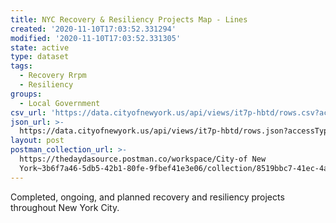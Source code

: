 ```yaml
---
title: NYC Recovery & Resiliency Projects Map - Lines
created: '2020-11-10T17:03:52.331294'
modified: '2020-11-10T17:03:52.331305'
state: active
type: dataset
tags:
  - Recovery Rrpm
  - Resiliency
groups:
  - Local Government
csv_url: 'https://data.cityofnewyork.us/api/views/it7p-hbtd/rows.csv?accessType=DOWNLOAD'
json_url: >-
  https://data.cityofnewyork.us/api/views/it7p-hbtd/rows.json?accessType=DOWNLOAD
layout: post
postman_collection_url: >-
  https://thedaydasource.postman.co/workspace/City-of New
  York~3b6f7a46-5db5-42b1-80fe-9fbef41e3e06/collection/8519bbc7-41ec-4a07-b294-cbd4be0d3711
---
```

Completed, ongoing, and planned recovery and resiliency projects throughout New York City.
